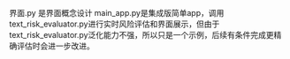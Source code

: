 界面.py 是界面概念设计
main_app.py是集成版简单app，调用text_risk_evaluator.py进行实时风险评估和界面展示，但由于text_risk_evaluator.py泛化能力不强，所以只是一个示例，后续有条件完成更精确评估时会进一步改进。
